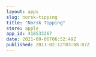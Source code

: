 ```yaml
---
layout: apps
slug: norsk-tipping
title: "Norsk Tipping"
store: apple
app_id: 418533267
date: 2021-09-06T06:52:49Z
published: 2011-02-12T03:08:07Z
---
```

